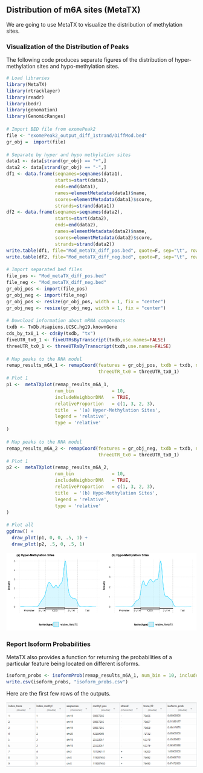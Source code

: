 ## Distribution of m6A sites (MetaTX)

We are going to use MetaTX to visualize the distribution of methylation sites.

### Visualization of the Distribution of Peaks

The following code produces separate figures of the distribution of hyper-methylation sites and hypo-methylation sites.

```R
# Load libraries
library(MetaTX)
library(rtracklayer)
library(readr)
library(bedr)
library(genomation)
library(GenomicRanges)

# Import BED file from exomePeak2
file <- "exomePeak2_output_diff_1strand/DiffMod.bed"
gr_obj =  import(file)

# Separate by hyper and hypo methylation sites
data1 <- data[strand(gr_obj) == "+",]
data2 <- data[strand(gr_obj) == "-",]
df1 <- data.frame(seqnames=seqnames(data1),
                  starts=start(data1),
                  ends=end(data1),
                  names=elementMetadata(data1)$name,
                  scores=elementMetadata(data1)$score,
                  strands=strand(data1))
df2 <- data.frame(seqnames=seqnames(data2),
                  starts=start(data2),
                  ends=end(data2),
                  names=elementMetadata(data2)$name,
                  scores=elementMetadata(data2)$score,
                  strands=strand(data2))
write.table(df1, file="Mod_metaTX_diff_pos.bed", quote=F, sep="\t", row.names=F, col.names=F)
write.table(df2, file="Mod_metaTX_diff_neg.bed", quote=F, sep="\t", row.names=F, col.names=F)

# Import separated bed files
file_pos <- "Mod_metaTX_diff_pos.bed"
file_neg <- "Mod_metaTX_diff_neg.bed"
gr_obj_pos <- import(file_pos)
gr_obj_neg <- import(file_neg)
gr_obj_pos <- resize(gr_obj_pos, width = 1, fix = "center")
gr_obj_neg <- resize(gr_obj_neg, width = 1, fix = "center")

# Download information about mRNA components
txdb <- TxDb.Hsapiens.UCSC.hg19.knownGene
cds_by_tx0_1 <- cdsBy(txdb, "tx")
fiveUTR_tx0_1 <- fiveUTRsByTranscript(txdb,use.names=FALSE)
threeUTR_tx0_1 <- threeUTRsByTranscript(txdb,use.names=FALSE)

# Map peaks to the RNA model
remap_results_m6A_1 <- remapCoord(features = gr_obj_pos, txdb = txdb, num_bin = 10, includeNeighborDNA = TRUE, cds_by_tx0 = cds_by_tx0_1, fiveUTR_tx0 = fiveUTR_tx0_1,
                                  threeUTR_tx0 = threeUTR_tx0_1) 
# Plot 1
p1 <-  metaTXplot(remap_results_m6A_1,
                  num_bin              = 10,
                  includeNeighborDNA   = TRUE,
                  relativeProportion   = c(1, 3, 2, 3),
                  title  = '(a) Hyper-Methylation Sites',
                  legend = 'relative',
                  type = 'relative'
)

# Map peaks to the RNA model
remap_results_m6A_2 <- remapCoord(features = gr_obj_neg, txdb = txdb, num_bin = 10, includeNeighborDNA = TRUE, cds_by_tx0 = cds_by_tx0_1, fiveUTR_tx0 = fiveUTR_tx0_1,
                                  threeUTR_tx0 = threeUTR_tx0_1) 
# Plot 1
p2 <-  metaTXplot(remap_results_m6A_2,
                  num_bin              = 10,
                  includeNeighborDNA   = TRUE,
                  relativeProportion   = c(1, 3, 2, 3),
                  title  = '(b) Hypo-Methylation Sites',
                  legend = 'relative',
                  type = 'relative'
)

# Plot all
ggdraw() +
  draw_plot(p1, 0, 0, .5, 1) +
  draw_plot(p2, .5, 0, .5, 1)
```

![igv_app](../assets/images/M5/distributionOfPeaks_diff.png)

### Report Isoform Probabilities 

MetaTX also provides a function for returning the probabilities of a particular feature being located on different isoforms.

```R
isoform_probs <- isoformProb(remap_results_m6A_1, num_bin = 10, includeNeighborDNA = TRUE, lambda = 2)
write.csv(isoform_probs, "isoform_probs.csv")
```

Here are the first few rows of the outputs.

![isoform_probs2](../assets/images/M5/metaTX_diff_isoform.png)

